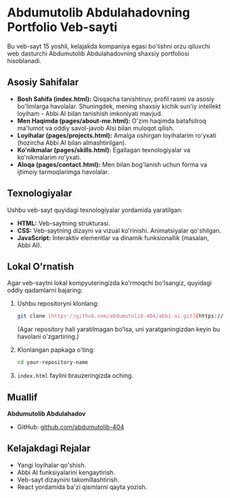 # Abdumutolib Abdulahadovning Portfolio Veb-sayti

Bu veb-sayt 15 yoshli, kelajakda kompaniya egasi bo'lishni orzu qiluvchi web dasturchi Abdumutolib Abdulahadovning shaxsiy portfoliosi hisoblanadi.

## Asosiy Sahifalar

- **Bosh Sahifa (index.html):** Qisqacha tanishtiruv, profil rasmi va asosiy bo'limlarga havolalar. Shuningdek, mening shaxsiy kichik sun'iy intellekt loyiham - Abbi AI bilan tanishish imkoniyati mavjud.
- **Men Haqimda (pages/about-me.html):** O'zim haqimda batafsilroq ma'lumot va oddiy savol-javob AIsi bilan muloqot qilish.
- **Loyihalar (pages/projects.html):** Amalga oshirgan loyihalarim ro'yxati (hozircha Abbi AI bilan almashtirilgan).
- **Ko'nikmalar (pages/skills.html):** Egallagan texnologiyalar va ko'nikmalarim ro'yxati.
- **Aloqa (pages/contact.html):** Men bilan bog'lanish uchun forma va ijtimoiy tarmoqlarimga havolalar.

## Texnologiyalar

Ushbu veb-sayt quyidagi texnologiyalar yordamida yaratilgan:

- **HTML:** Veb-saytning strukturasi.
- **CSS:** Veb-saytning dizayni va vizual ko'rinishi. Animatsiyalar qo'shilgan.
- **JavaScript:** Interaktiv elementlar va dinamik funksionallik (masalan, Abbi AI).

## Lokal O'rnatish

Agar veb-saytni lokal kompyuteringizda ko'rmoqchi bo'lsangiz, quyidagi oddiy qadamlarni bajaring:

1.  Ushbu repositoryni klonlang:

    ```bash
    git clone [https://github.com/abdumutolib-404/abbi-ai.git](https://github.com/abdumutolib-404/abbi-ai.git)
    ```

    (Agar repository hali yaratilmagan bo'lsa, uni yaratganingizdan keyin bu havolani o'zgartiring.)

2.  Klonlangan papkaga o'ting:

    ```bash
    cd your-repository-name
    ```

3.  `index.html` faylini brauzeringizda oching.

## Muallif

**Abdumutolib Abdulahadov**

- GitHub: [github.com/abdumutolib-404](https://github.com/abdumutolib-404)

## Kelajakdagi Rejalar

- Yangi loyihalar qo'shish.
- Abbi AI funksiyalarini kengaytirish.
- Veb-sayt dizaynini takomillashtirish.
- React yordamida ba'zi qismlarni qayta yozish.
